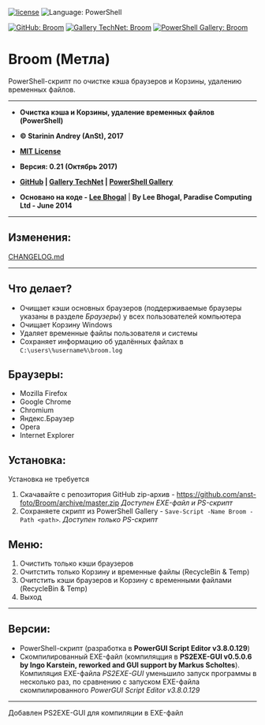 ﻿[![license](https://img.shields.io/github/license/mashape/apistatus.svg)](https://github.com/anst-foto/Broom/blob/master/LICENSE)
![Language: PowerShell](https://img.shields.io/badge/language-PowerShell-blue.svg)

[![GitHub: Broom](https://img.shields.io/badge/GitHub-Broom-orange.svg)](https://github.com/anst-foto/Broom)
[![Gallery TechNet: Broom](https://img.shields.io/badge/Gallery%20TechNet-Broom-orange.svg)](https://gallery.technet.microsoft.com/PowerShell-f24f32cb)
[![PowerShell Gallery: Broom](https://img.shields.io/badge/PowerShell%20Gallery-Broom-orange.svg)](https://www.powershellgallery.com/packages/Broom)

# Broom (Метла)

PowerShell-скрипт по очистке кэша браузеров и Корзины, удалению временных файлов.

***

*  **Очистка кэша и Корзины, удаление временных файлов (PowerShell)**
*  **&copy; Starinin Andrey (AnSt), 2017**
*  **[MIT License](https://github.com/anst-foto/Broom/blob/master/LICENSE)**
*  **Версия: 0.21 (Октябрь 2017)**
*  **[GitHub](https://github.com/anst-foto/Broom) | [Gallery TechNet](https://gallery.technet.microsoft.com/PowerShell-f24f32cb) | [PowerShell Gallery](https://www.powershellgallery.com/packages/Broom)**

* **Основано на коде - [Lee Bhogal](https://github.com/lemtek/Powershell)** | **By Lee Bhogal, Paradise Computing Ltd - June 2014**

***

## Изменения:
[CHANGELOG.md](https://github.com/anst-foto/Broom/blob/master/CHANGELOG.md)

***
## Что делает?
* Очищает кэши основных браузеров (поддерживаемые браузеры указаны в разделе *Браузеры*) у всех пользователей компьютера
* Очищает Корзину Windows
* Удаляет временные файлы пользователя и системы
* Сохраняет информацию об удалённых файлах в `C:\users\%username%\broom.log`

## Браузеры:
* Mozilla Firefox
* Google Chrome
* Chromium
* Яндекс.Браузер
* Opera
* Internet Explorer

## Установка:
Установка не требуется
1. Скачавайте с репозитория GitHub zip-архив - https://github.com/anst-foto/Broom/archive/master.zip *Доступен EXE-файл и PS-скрипт*
2. Сохраняете скрипт из PowerShell Gallery - `Save-Script -Name Broom -Path <path>`. *Доступен только PS-скрипт*

## Меню:
1. Очистить только кэши браузеров
2. Очитстить только Корзину и временные файлы (RecycleBin & Temp)
3. Очитстить кэши браузеров и Корзину с временными файлами (RecycleBin & Temp)
4. Выход

***
## Версии:
* PowerShell-скрипт (разработка в **PowerGUI Script Editor v3.8.0.129**)
* Скомпилированный EXE-файл (компиляцция в **PS2EXE-GUI v0.5.0.6 by Ingo Karstein, reworked and GUI support by Markus Scholtes**). Компиляция EXE-файла *PS2EXE-GUI* уменьшило запуск программы в несколько раз, по сравнению с запуском EXE-файла скомпилированного *PowerGUI Script Editor v3.8.0.129*

***
Добавлен PS2EXE-GUI для компиляции в EXE-файл
